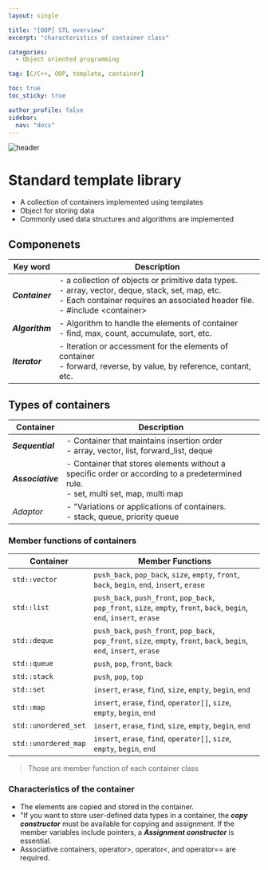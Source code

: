 ```yaml
---
layout: single

title: "[OOP] STL overview"
excerpt: "characteristics of container class"

categories:
  - Object oriented programming

tag: [C/C++, OOP, template, container] 

toc: true
toc_sticky: true

author_profile: false
sidebar:
  nav: "docs"
---
```


![header](https://capsule-render.vercel.app/api?type=rect&color=20:660099,100:E2231A)

# Standard template library

- A collection of containers implemented using templates
- Object for storing data
- Commonly used data structures and algorithms are implemented

## Componenets

|Key word|Description|
|---|---|
|***Container***|- a collection of objects or primitive data types.<br> - array, vector, deque, stack, set, map, etc.<br> - Each container requires an associated header file.<br> - #include &lt;container&gt;|
|***Algorithm***|- Algorithm to handle the elements of container<br> - find, max, count, accumulate, sort, etc.|
|***Iterator***|- Iteration or accessment for the elements of container<br> - forward, reverse, by value, by reference, contant, etc.|

## Types of containers

|Container|Description|
|---|---|
|***Sequential***|- Container that maintains insertion order<br> - array, vector, list, forward_list, deque|
|***Associative***|- Container that stores elements without a specific order or according to a predetermined rule.<br> - set, multi set, map, multi map|
|*Adaptor*|- "Variations or applications of containers.<br> - stack, queue, priority queue|

### Member functions of containers

| Container            |Member Functions                   |
|----------------------|-------------------------------------------|
| `std::vector`        | `push_back`, `pop_back`, `size`, `empty`, `front`, `back`, `begin`, `end`, `insert`, `erase` |
| `std::list`          | `push_back`, `push_front`, `pop_back`, `pop_front`, `size`, `empty`, `front`, `back`, `begin`, `end`, `insert`, `erase` |
| `std::deque`         | `push_back`, `push_front`, `pop_back`, `pop_front`, `size`, `empty`, `front`, `back`, `begin`, `end`, `insert`, `erase` |
| `std::queue`         | `push`, `pop`, `front`, `back`             |
| `std::stack`         | `push`, `pop`, `top`                       |
| `std::set`           | `insert`, `erase`, `find`, `size`, `empty`, `begin`, `end` |
| `std::map`           | `insert`, `erase`, `find`, `operator[]`, `size`, `empty`, `begin`, `end` |
| `std::unordered_set` | `insert`, `erase`, `find`, `size`, `empty`, `begin`, `end` |
| `std::unordered_map` | `insert`, `erase`, `find`, `operator[]`, `size`, `empty`, `begin`, `end` |

>Those are member function of each container class

### Characteristics of the container
- The elements are copied and stored in the container.
- "If you want to store user-defined data types in a container, the ***copy constructor*** must be available for copying and assignment. If the member variables include pointers, a ***Assignment constructor*** is essential.
- Associative containers, operator>, operator<, and operator== are required.





